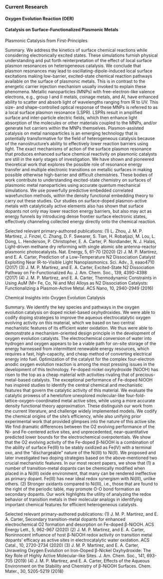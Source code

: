 ### Current Research

#### Oxygen Evolution Reaction (OER)


#### Catalysis on Surface-Functionalized Plasmonic Metals
Plasmonic Catalysis from First-Principles

Summary. We address the kinetics of surface chemical reactions while considering electronically excited states. These simulations furnish physical understanding and put forth reinterpretation of the effect of local surface plasmon resonances on heterogeneous catalysis. We conclude that plasmon resonances may lead to oscillating-dipole-induced local surface excitations making low-barrier, excited-state chemical reaction pathways available on the surface of plasmonic metals. This is in contrast to the energetic carrier injection mechanism usually invoked to explain these phenomena.
Metallic nanoparticles (MNPs) with free-electron-like valence electrons, e.g., group I and II metals, coinage metals, and Al, have enhanced ability to scatter and absorb light of wavelengths ranging from IR to UV. This size- and shape-controlled optical response of these MNPs is referred to as a local surface plasmon resonance (LSPR). LSPRs result in amplified surface and inter-particle electric fields, which then enhance light absorption of the molecules or other materials coupled to the MNPs, and/or generate hot carriers within the MNPs themselves. Plasmon-assisted catalysis on metal nanoparticles is an emerging technology that is potentially transformative for the field of heterogeneous catalysis because of the nanostructure’s ability to effectively lower reaction barriers using light. The exact mechanisms of action of the surface plasmon resonance that produces enhanced surface chemical reactivity on plasmonic catalysts are still in the early stages of investigation. We have shown and pioneered theoretical work that explores the possible role of resonance energy transfer and multiple electronic transitions on metallic surfaces in making possible otherwise high-barrier and difficult chemistries. These bodies of work contribute to understanding excited-state chemistry on surfaces of plasmonic metal nanoparticles using accurate quantum mechanical simulations. We use powerfully predictive embedded correlated wavefunction methods, within the density functional embedding theory to carry out these studies.   Our studies on surface-doped plasmon-active metals with catalytically active elements also has shown that surface dopants not only may lower reaction energy barriers, but also may act as energy funnels by introducing dense frontier surface electronic states, effectively channeling collected energy directly onto the chemical reaction. 

Selected relevant primary-authored publications:
(1) 	L. Zhou, J. M. P. Martirez, J. Finzel, C. Zhang, D. F. Swearer, S. Tian, H. Robatjazi, M. Lou, L. Dong, L. Henderson, P. Christopher, E. A. Carter, P. Nordlander, N. J. Halas, Light-driven methane dry reforming with single atomic site antenna-reactor plasmonic photocatalysts. Nat. Energy, 5, 61-70 (2020) 
(2) 	J. M. P. Martirez, and E. A. Carter, Prediction of a Low-Temperature N2 Dissociation Catalyst Exploiting Near IR-to-Visible Light Nanoplasmonics. Sci. Adv., 3, eaao4710 (2017) 
(3)	 J. M. P. Martirez, and E. A. Carter, Excited-State N2 Dissociation Pathway on Fe-Functionalized Au. J. Am. Chem. Soc., 139, 4390-4398 (2017) 
(4)	J. M. P. Martirez, and E. A. Carter, Thermodynamic Constraints in Using AuM (M= Fe, Co, Ni and Mo) Alloys as N2 Dissociation Catalysts: Functionalizing a Plasmon-Active Metal. ACS Nano, 10, 2940-2949 (2016)

Chemical Insights into Oxygen Evolution Catalysis

Summary. We identify the key species and pathways in the oxygen evolution catalysis on doped nickel-based oxyhydroxides. We were able to codify doping strategies to improve the aqueous electrocatalytic oxygen evolving activity on this material, which we based on two central mechanistic features of its efficient water oxidation. We thus were able to demonstrate a mechanism-oriented design principle in the development of oxygen evolution catalysts.
The electrochemical conversion of water into hydrogen and oxygen appears to be a viable path for on-site storage of the energy harnessed from intermittent renewable energy resources, which requires a fast, high-capacity, and cheap method of converting electrical energy into fuel. Optimization of the catalyst for the complex four-electron anodic oxygen evolution reaction is among the most pressing issues in the development of this technology. Fe-doped nickel oxyhydroxide (NiOOH) has risen to the top as a cheap material with activities rivaling that of precious-metal-based catalysts. The exceptional performance of Fe-doped NiOOH has inspired studies to identify the central chemical and mechanistic features that govern the catalytic activity of this material. We evaluate the catalytic prowess of a heretofore unexplored molecular-like four-fold-lattice-oxygen-coordinated metal active sites, while using a more accurate density functional theory approximation. These distinguish our work from the current literature, and challenge widely implemented models. We codify the chemical origins of the site’s efficiency, while also unifying prior experimental work that provided glimpses into the nature of this active site. We find dramatic differences between the O2 evolving performance of the Ni- and Fe-centered active sites, and unprecedented, near-quantitative predicted lower bounds for the electrochemical overpotentials. We show that the O2 evolving activity of the Fe-doped β-NiOOH is a combination of the ability of surface Fe(III) to be stably oxidized as Fe(IV) with a terminal oxo,  and the “dischargeable” nature of the Ni(III) to Ni(II). We proposed and later investigated two doping strategies based on the above-mentioned two crucial mechanistic features. In our most recent papers, we show that (1) a number of transition-metal dopants can be chemically modified when placed in a Ni(III) oxide environment, that many can be rendered ineffective as primary dopant. Fe(III) has near ideal redox synergism with Ni(III), unlike others. (2) Stronger oxidants compared to Ni(III), i.e., those that are found to the right of the periodic table, may promote O-O bond formation as secondary dopants. Our work highlights the utility of analyzing the redox behavior of transition metals in their molecular analogs in identifying important chemical features for efficient heterogeneous catalysts.

Selected relevant primary-authored publications:
(1)	J. M. P. Martirez, and E. A. Carter, Secondary transition-metal dopants for enhanced electrochemical O2 formation and desorption on Fe-doped β-NiOOH. ACS Energy Lett., 5, 962-967 (2020) 
(2)	J. M. P. Martirez, and E. A. Carter, Noninnocent influence of host β-NiOOH redox activity on transition metal dopants’ efficacy as active sites in electrocatalytic water oxidation. ACS Catal., 10, 2720-2734 (2020)
(3)	J. M. P. Martirez, and E. A. Carter, Unraveling Oxygen Evolution on Iron-Doped β-Nickel Oxyhydroxide: The Key Role of Highly Active Molecular-like Sites. J. Am. Chem. Soc., 141, 693-705 (2019) 
(4)	J. M. P. Martirez, and E. A. Carter, Effects of the Aqueous Environment on the Stability and Chemistry of β-NiOOH Surfaces. Chem. Mater., 30, 5205-5219 (2018) 




